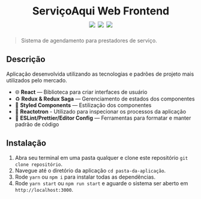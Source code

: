 <h1 align="center">
  ServiçoAqui Web Frontend
  <div>
    <img src="https://img.shields.io/badge/-ReactJS-blue" />
    <img src="https://img.shields.io/badge/-React%20Redux-blueviolet" />
    <img src="https://img.shields.io/badge/-Redux%20Saga-brightgreen" />
  </div>
</h1>

> Sistema de agendamento para prestadores de serviço.

## Descrição

Aplicação desenvolvida utilizando as tecnologias e padrões de projeto mais utilizados pelo mercado.

- :globe_with_meridians: **React** — Biblioteca para criar interfaces de usuário
- :recycle: **Redux & Redux Saga** — Gerenciamento de estados dos componentes
- 💅 **Styled Components** — Estilização dos componentes
- :wrench: **Reactotron** - Utilizado para inspecionar os processos da aplicação
- :memo: **ESLint/Prettier/Editor Config** — Ferramentas para formatar e manter padrão de código

## Instalação

1. Abra seu terminal em uma pasta qualquer e clone este repositório
`git clone repositório`.
3. Navegue até o diretório da aplicação `cd pasta-da-aplicação`.
4. Rode `yarn` ou `npm i` para instalar todas as dependências.<br />
5. Rode `yarn start` ou `npm run start` e aguarde o sistema ser aberto em `http://localhost:3000`.
